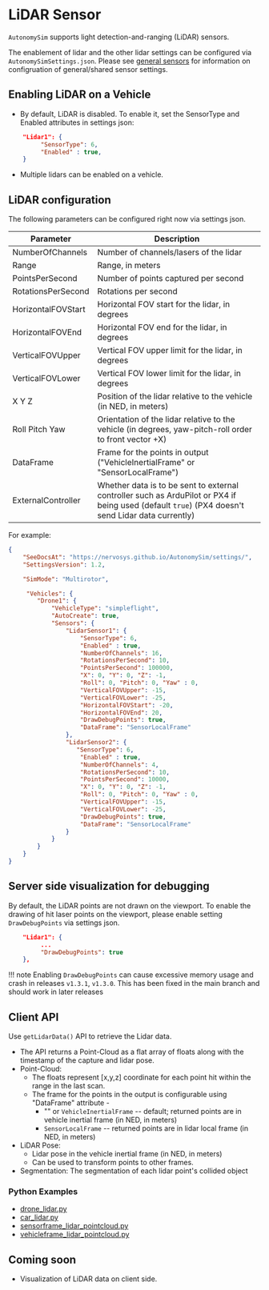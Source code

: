 # LiDAR Sensor

`AutonomySim` supports light detection-and-ranging (LiDAR) sensors.

The enablement of lidar and the other lidar settings can be configured via `AutonomySimSettings.json`. Please see [general sensors](sensors.md) for information on configruation of general/shared sensor settings.

## Enabling LiDAR on a Vehicle

* By default, LiDAR is disabled. To enable it, set the SensorType and Enabled attributes in settings json:

```json
    "Lidar1": {
         "SensorType": 6,
         "Enabled" : true,
    }
```

* Multiple lidars can be enabled on a vehicle.

## LiDAR configuration

The following parameters can be configured right now via settings json.

| Parameter          | Description                                                                                                                                       |
| ------------------ | ------------------------------------------------------------------------------------------------------------------------------------------------- |
| NumberOfChannels   | Number of channels/lasers of the lidar                                                                                                            |
| Range              | Range, in meters                                                                                                                                  |
| PointsPerSecond    | Number of points captured per second                                                                                                              |
| RotationsPerSecond | Rotations per second                                                                                                                              |
| HorizontalFOVStart | Horizontal FOV start for the lidar, in degrees                                                                                                    |
| HorizontalFOVEnd   | Horizontal FOV end for the lidar, in degrees                                                                                                      |
| VerticalFOVUpper   | Vertical FOV upper limit for the lidar, in degrees                                                                                                |
| VerticalFOVLower   | Vertical FOV lower limit for the lidar, in degrees                                                                                                |
| X Y Z              | Position of the lidar relative to the vehicle (in NED, in meters)                                                                                 |
| Roll Pitch Yaw     | Orientation of the lidar relative to the vehicle  (in degrees, yaw-pitch-roll order to front vector +X)                                           |
| DataFrame          | Frame for the points in output ("VehicleInertialFrame" or "SensorLocalFrame")                                                                     |
| ExternalController | Whether data is to be sent to external controller such as ArduPilot or PX4 if being used (default `true`) (PX4 doesn't send Lidar data currently) |

For example:

```json
{
    "SeeDocsAt": "https://nervosys.github.io/AutonomySim/settings/",
    "SettingsVersion": 1.2,

    "SimMode": "Multirotor",

     "Vehicles": {
		"Drone1": {
			"VehicleType": "simpleflight",
			"AutoCreate": true,
			"Sensors": {
			    "LidarSensor1": {
					"SensorType": 6,
					"Enabled" : true,
					"NumberOfChannels": 16,
					"RotationsPerSecond": 10,
					"PointsPerSecond": 100000,
					"X": 0, "Y": 0, "Z": -1,
					"Roll": 0, "Pitch": 0, "Yaw" : 0,
					"VerticalFOVUpper": -15,
					"VerticalFOVLower": -25,
					"HorizontalFOVStart": -20,
					"HorizontalFOVEnd": 20,
					"DrawDebugPoints": true,
					"DataFrame": "SensorLocalFrame"
				},
				"LidarSensor2": {
				   "SensorType": 6,
					"Enabled" : true,
					"NumberOfChannels": 4,
					"RotationsPerSecond": 10,
					"PointsPerSecond": 10000,
					"X": 0, "Y": 0, "Z": -1,
					"Roll": 0, "Pitch": 0, "Yaw" : 0,
					"VerticalFOVUpper": -15,
					"VerticalFOVLower": -25,
					"DrawDebugPoints": true,
					"DataFrame": "SensorLocalFrame"
				}
			}
		}
    }
}
```

## Server side visualization for debugging

By default, the LiDAR points are not drawn on the viewport. To enable the drawing of hit laser points on the viewport, please enable setting `DrawDebugPoints` via settings json.

```json
    "Lidar1": {
         ...
         "DrawDebugPoints": true
    },
```

!!! note
	Enabling `DrawDebugPoints` can cause excessive memory usage and crash in releases `v1.3.1`, `v1.3.0`. This has been fixed in the main branch and should work in later releases

## Client API

Use `getLidarData()` API to retrieve the Lidar data.

* The API returns a Point-Cloud as a flat array of floats along with the timestamp of the capture and lidar pose.
* Point-Cloud:
    * The floats represent [x,y,z] coordinate for each point hit within the range in the last scan.
    * The frame for the points in the output is configurable using "DataFrame" attribute -
        * "" or `VehicleInertialFrame` -- default; returned points are in vehicle inertial frame (in NED, in meters)
        * `SensorLocalFrame` -- returned points are in lidar local frame (in NED, in meters)
* LiDAR Pose:
    * Lidar pose in the vehicle inertial frame (in NED, in meters)
    * Can be used to transform points to other frames.
* Segmentation: The segmentation of each lidar point's collided object

### Python Examples

* [drone_lidar.py](https://github.com/nervosys/AutonomySim/blob/master/PythonClient/multirotor/drone_lidar.py)
* [car_lidar.py](https://github.com/nervosys/AutonomySim/blob/master/PythonClient/car/car_lidar.py)
* [sensorframe_lidar_pointcloud.py](https://github.com/nervosys/AutonomySim/blob/master/PythonClient/multirotor/sensorframe_lidar_pointcloud.py)
* [vehicleframe_lidar_pointcloud.py](https://github.com/nervosys/AutonomySim/blob/master/PythonClient/multirotor/vehicleframe_lidar_pointcloud.py)

## Coming soon

* Visualization of LiDAR data on client side.
